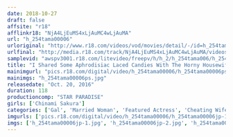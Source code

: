 ```yaml
---
date: 2018-10-27
draft: false
affsite: "r18"
afflinkr18: "NjA4LjEuMS4xLjAuMC4wLjAuMA"
url: "h_254tama00006"
urloriginal: "http://www.r18.com/videos/vod/movies/detail/-/id=h_254tama00006"
urlfinal: "http://media.r18.com/track/NjA4LjEuMS4xLjAuMC4wLjAuMA/videos/vod/movies/detail/-/id=h_254tama00006"
samplevid: "awspv3001.r18.com/litevideo/freepv/h/h_2/h_254tama006/h_254tama006_dmb_w.mp4"
title: "I Shared Some Aphrodisiac Laced Candies With The Horny Housewife Next Door And I Succeeded In Having Creampie Sex With Her Chinami Sakura"
mainimgurl: "pics.r18.com/digital/video/h_254tama00006/h_254tama00006ps.jpg"
mainimgs: "h_254tama00006ps.jpg"
releasedate: "Oct. 20, 2016"
duration: 118
productioncomp: "STAR PARADISE"
girls: ['Chinami Sakura']
categories: ['Gal', 'Married Woman', 'Featured Actress', 'Cheating Wife', 'Creampie', 'Substance Use', 'Hi-Def']
imgurls: ['pics.r18.com/digital/video/h_254tama00006/h_254tama00006jp-1.jpg', 'pics.r18.com/digital/video/h_254tama00006/h_254tama00006jp-2.jpg', 'pics.r18.com/digital/video/h_254tama00006/h_254tama00006jp-3.jpg', 'pics.r18.com/digital/video/h_254tama00006/h_254tama00006jp-4.jpg', 'pics.r18.com/digital/video/h_254tama00006/h_254tama00006jp-5.jpg', 'pics.r18.com/digital/video/h_254tama00006/h_254tama00006jp-6.jpg', 'pics.r18.com/digital/video/h_254tama00006/h_254tama00006jp-7.jpg', 'pics.r18.com/digital/video/h_254tama00006/h_254tama00006jp-8.jpg', 'pics.r18.com/digital/video/h_254tama00006/h_254tama00006jp-9.jpg', 'pics.r18.com/digital/video/h_254tama00006/h_254tama00006jp-10.jpg', 'pics.r18.com/digital/video/h_254tama00006/h_254tama00006jp-11.jpg', 'pics.r18.com/digital/video/h_254tama00006/h_254tama00006jp-12.jpg', 'pics.r18.com/digital/video/h_254tama00006/h_254tama00006jp-13.jpg', 'pics.r18.com/digital/video/h_254tama00006/h_254tama00006jp-14.jpg', 'pics.r18.com/digital/video/h_254tama00006/h_254tama00006jp-15.jpg', 'pics.r18.com/digital/video/h_254tama00006/h_254tama00006jp-16.jpg', 'pics.r18.com/digital/video/h_254tama00006/h_254tama00006jp-17.jpg', 'pics.r18.com/digital/video/h_254tama00006/h_254tama00006jp-18.jpg', 'pics.r18.com/digital/video/h_254tama00006/h_254tama00006jp-19.jpg', 'pics.r18.com/digital/video/h_254tama00006/h_254tama00006jp-20.jpg']
imgs: ['h_254tama00006jp-1.jpg', 'h_254tama00006jp-2.jpg', 'h_254tama00006jp-3.jpg', 'h_254tama00006jp-4.jpg', 'h_254tama00006jp-5.jpg', 'h_254tama00006jp-6.jpg', 'h_254tama00006jp-7.jpg', 'h_254tama00006jp-8.jpg', 'h_254tama00006jp-9.jpg', 'h_254tama00006jp-10.jpg', 'h_254tama00006jp-11.jpg', 'h_254tama00006jp-12.jpg', 'h_254tama00006jp-13.jpg', 'h_254tama00006jp-14.jpg', 'h_254tama00006jp-15.jpg', 'h_254tama00006jp-16.jpg', 'h_254tama00006jp-17.jpg', 'h_254tama00006jp-18.jpg', 'h_254tama00006jp-19.jpg', 'h_254tama00006jp-20.jpg']
---
```

